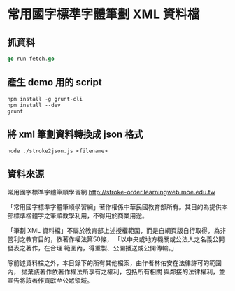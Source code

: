 常用國字標準字體筆劃 XML 資料檔
===============================

## 抓資料

```go
go run fetch.go
```

## 產生 demo 用的 script

```compile
npm install -g grunt-cli
npm install --dev
grunt
```

## 將 xml 筆劃資料轉換成 json 格式

```stroke2json
node ./stroke2json.js <filename>
```

## 資料來源

常用國字標準字體筆順學習網 <http://stroke-order.learningweb.moe.edu.tw>

「常用國字標準字體筆順學習網」著作權係中華民國教育部所有。其目的為提供本部標準楷體字之筆順教學利用，不得用於商業用途。

「筆劃 XML 資料檔」不屬於教育部上述授權範圍，而是自網頁版自行取得，為非營利之教育目的，依著作權法第50條，
「以中央或地方機關或公法人之名義公開發表之著作，在合理 範圍內，得重製、公開播送或公開傳輸。」

除前述資料檔之外，本目錄下的所有其他檔案，由作者林佑安在法律許可的範圍內，
拋棄該著作依著作權法所享有之權利，包括所有相關 與鄰接的法律權利，並宣告將該著作貢獻至公眾領域。


